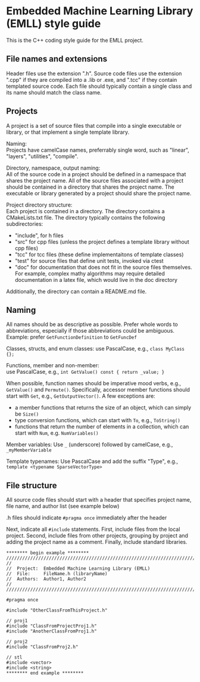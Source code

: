 Embedded Machine Learning Library (EMLL) style guide
====================================================

This is the C++ coding style guide for the EMLL project.

File names and extensions
-------------------------
Header files use the extension ".h". Source code files use the extension ".cpp" if they are compiled into a .lib or .exe, and ".tcc" if they contain templated source code.
Each file should typically contain a single class and its name should match the class name.

Projects
--------
A project is a set of source files that compile into a single executable or library, or that implement a single template library.

Naming:  
Projects have camelCase names, preferrably single word, such as "linear", "layers", "utilities", "compile".

Directory, namespace, output naming:  
All of the source code in a project should be defined in a namespace that shares the project name. All of the source files associated with a project should be contained in a directory that shares the project name. The executable or library generated by a project should share the project name. 

Project directory structure:  
Each project is contained in a directory. The directory contains a CMakeLists.txt file. The directory typically contains the following subdirectories:

* "include", for h files
* "src" for cpp files (unless the project defines a template library without cpp files)
* "tcc" for tcc files (these define implementaitons of template classes)
* "test" for source files that define unit tests, invoked via ctest
* "doc" for documentation that does not fit in the source files themselves. For example, complex mathy algorithms may require detailed documentation in a latex file, which would live in the doc directory

Additionally, the directory can contain a README.md file.  

Naming
------
All names should be as descriptive as possible. Prefer whole words to abbreviations, especially if those abbreviations could be ambiguous. Example: prefer `GetFunctionDefinition` to `GetFuncDef`

Classes, structs, and enum classes:
use PascalCase, e.g., `class MyClass {};`

Functions, member and non-member:  
use PascalCase, e.g., `int GetValue() const { return _value; }`  

When possible, function names should be imperative mood verbs, e.g., `GetValue()` and `Permute()`. Specifically, accessor member functions should start with `Get`, e.g., `GetOutputVector()`. 
A few exceptions are:

* a member functions that returns the size of an object, which can simply be `Size()`
* type conversion functions, which can start with `To`, e.g., `ToString()`
* functions that return the number of elements in a collection, which can start with `Num`, e.g. `NumVariables()`

Member variables:
Use `_` (underscore) followed by camelCase, e.g., `_myMemberVariable`

Template typenames: 
Use PascalCase and add the suffix "Type", e.g., `template <typename SparseVectorType>`

File structure
--------------
All source code files should start with a header that specifies project name, file name, and author list (see example below)

.h files should indicate `#pragma once` immediately after the header

Next, indicate all `#include` statements. First, include files from the local project. Second, include files from other projects, grouping by project and adding the project name as a comment. Finally, include standard libraries.

    ******** begin example ********
    //////////////////////////////////////////////////////////////////////////////////////////////////// 
    // 
    //  Project:  Embedded Machine Learning Library (EMLL)
    //  File:     FileName.h (libraryName)
    //  Authors:  Author1, Author2
    //
    //////////////////////////////////////////////////////////////////////////////////////////////////// 

    #pragma once

    #include "OtherClassFromThisProject.h"

    // proj1
    #include "ClassFromProjectProj1.h"
    #include "AnotherClassFromProj1.h"

    // proj2
    #include "ClassFromProj2.h"

    // stl
    #include <vector>
    #include <string>
    ******** end example ********

